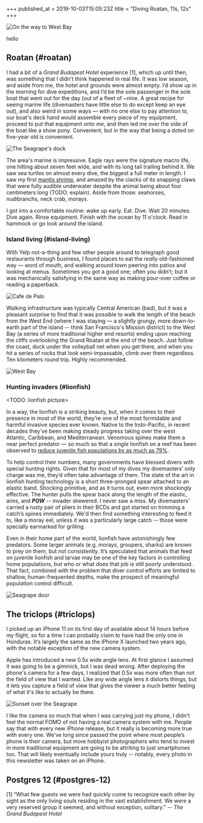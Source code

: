 +++
published_at = 2019-10-03T15:05:23Z
title = "Diving Roatan, 11s, 12s"
+++

![On the way to West Bay](/assets/images/passages/004-roatan/beach@2x.jpg)

hello

## Roatan (#roatan)

I had a bit of a _Grand Budapest Hotel_ experience [1], which up until then, was something that I didn’t think happened in real life. It was low season, and aside from me, the hotel and grounds were almost empty. I’d show up in the morning for dive expeditions, and I’d be the sole passenger in the sole boat that went out for the day (out of a fleet of ~nine. A great recipe for seeing marine life (divemasters have little else to do except keep an eye out), and also weird in some ways — with no one else to pay attention to, our boat's deck hand would assemble every piece of my equipment, proceed to put that equipment _onto me_, and then led me over the side of the boat like a show pony. Convenient, but in the way that being a doted on five-year old is convenient.

![The Seagrape's dock](/assets/images/passages/004-roatan/dock@2x.jpg)

The area's marine is impressive. Eagle rays were the signature macro life, one hitting about seven feet wide, and with its long tail trailing behind it. We saw sea turtles on almost every dive, the biggest a full meter in length. I saw my first [mantis shrimp][xkcd], and amazed by the clacks of its snapping claws that were fully audible underwater despite the animal being about four centimeters long (TODO: explain). Aside from those: seahorses, nudibranchs, neck crab, morays.

I got into a comfortable routine: wake up early. Eat. Dive. Wait 20 minutes. Dive again. Rinse equipment. Finish with the ocean by 11 o'clock. Read in hammock or go look around the island.

### Island living (#island-living)

With Yelp not-a-thing and few other people around to telegraph good restaurants through business, I found places to eat the _really_ old-fashioned way — word of mouth, and walking around town peering into patios and looking at menus. Sometimes you got a good one; often you didn’t; but it was mechanically satisfying in the same way as making pour-over coffee or reading a paperback.

![Cafe de Palo](/assets/images/passages/004-roatan/cafe-de-palo@2x.jpg)

Walking infrastructure was typically Central American (bad), but it was a pleasant surprise to find that it was possible to walk the length of the beach from the West End (where I was staying — a slightly grungy, more down-to-earth part of the island -- think San Francisco's Mission district) to the West Bay (a series of more traditional higher end resorts) ending upon reaching the cliffs overlooking the Grand Roatan at the end of the beach. Just follow the coast, duck under the volleyball net when you get there, and when you hit a series of rocks that look semi-impassable, climb over them regardless. Ten kilometers round trip. Highly recommended.

![West Bay](/assets/images/passages/004-roatan/west-bay@2x.jpg)

### Hunting invaders (#lionfish)

<TODO: lionfish picture>

In a way, the lionfish is a striking beauty, but, when it comes to their presence in most of the world, they’re one of the most formidable and harmful invasive species ever known. Native to the Indo-Pacific, in recent decades they’ve been making steady progress taking over the west Atlantic, Caribbean, and Mediterranean. Venomous spines make them a near perfect predator — so much so that a _single_ lionfish on a reef has been observed to [reduce juvenile fish populations by as much as 79%](https://today.oregonstate.edu/archives/2010/apr/lionfish-invasion-continuing-expand).

To help control their numbers, many governments have blessed divers with special hunting rights. Given that for most of my dives my divemasters’ only charge was me, they’d often take advantage of them. The state of the art in lionfish hunting technology is a short three-pronged spear attached to an elastic band. Shocking primitive, and as it turns out, even more shockingly effective. The hunter pulls the spear back along the length of the elastic, aims, and ***POW*** -- invader skewered. I never saw a miss. My divemasters’ carried a rusty pair of pliers in their BCDs and got started on trimming a catch’s spines immediately. We'd then find something interesting to feed it to, like a moray eel, unless it was a particularly large catch -- those were specially earmarked for grilling.

Even in their home part of the world, lionfish have astonishingly few predators. Some larger animals (e.g. morays, groupers, sharks) are known to prey on them, but not consistently. It’s speculated that animals that feed on juvenile lionfish and larvae may be one of the key factors in controlling home populations, but who or what does that job is still poorly understood. That fact, combined with the problem that diver control efforts are limited to shallow, human-frequented depths, make the prospect of meaningful population control difficult.

![Seagrape door](/assets/images/passages/004-roatan/padi-door@2x.jpg)

## The triclops (#triclops)

I picked up an iPhone 11 on its first day of available about 14 hours before my flight, so for a time I can probably claim to have had the only one in Honduras. It’s largely the same as the iPhone X launched two years ago, with the notable exception of the new camera system.

Apple has introduced a new 0.5x wide angle lens. At first glance I assumed it was going to be a gimmick, but I was dead wrong. After deploying the phone's camera for a few days, I realized that 0.5x was more often than not the field of view that I wanted. Like any wide angle lens it distorts things, but it lets you capture a field of view that gives the viewer a much better feeling of what it's like to actually be there.

![Sunset over the Seagrape](/assets/images/passages/004-roatan/sunset@2x.jpg)

I like the camera so much that when I was carrying just my phone, I didn't feel the normal FOMO of not having a real camera system with me. People say that with every new iPhone release, but it really is becoming more true with every one. We’ve long since passed the point where most people’s phone is their camera, but more hobbyist photographers who tend to invest in more traditional equipment are going to be attriting to just smartphones too. That will likely eventually include yours truly -- notably, every photo in this newsletter was taken on an iPhone.

## Postgres 12 (#postgres-12)

[1] “What few guests we were had quickly come to recognize each other by sight as the only living souls residing in the vast establishment. We were a very reserved group it seemed, and without exception, solitary.” -- _The Grand Budapest Hotel_

[xkcd]: http://TODO

